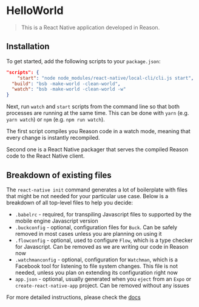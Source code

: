 # HelloWorld

> This is a React Native application developed in Reason.

## Installation

To get started, add the following scripts to your `package.json`:

```json
"scripts": {
	"start": "node node_modules/react-native/local-cli/cli.js start",
  "build": "bsb -make-world -clean-world",
  "watch": "bsb -make-world -clean-world -w"
}
```

Next, run `watch` and `start` scripts from the command line so that both processes are running at the same time. This can be done with `yarn` (e.g. `yarn watch`) or `npm` (e.g. `npm run watch`).

The first script compiles you Reason code in a watch mode, meaning that every change is instantly recompiled.

Second one is a React Native packager that serves the compiled Reason code to the React Native client.

## Breakdown of existing files

The `react-native init` command generates a lot of boilerplate with files that might be not needed for your particular use case. Below is a breakdown of all top-level files to help you decide:

- `.babelrc` - required, for transpiling Javascript files to supported by the mobile engine Javascript version
- `.buckconfig` - optional, configuration files for `Buck`. Can be safely removed in most cases unless you are planning on using it
- `.flowconfig` - optional, used to configure `Flow`, which is a type checker for Javascript. Can be removed as we are writing our code in Reason now
- `.watchmanconfig` - optional, configuration for `Watchman`, which is a Facebook tool for listening to file system changes. This file is not needed, unless you plan on extending its configuration right now
- `app.json` - optional, usually generated when you `eject` from an `Expo` or `create-react-native-app` project. Can be removed without any issues

For more detailed instructions, please check the [docs](https://rebolt.callstack.com/docs/get-started.html)
